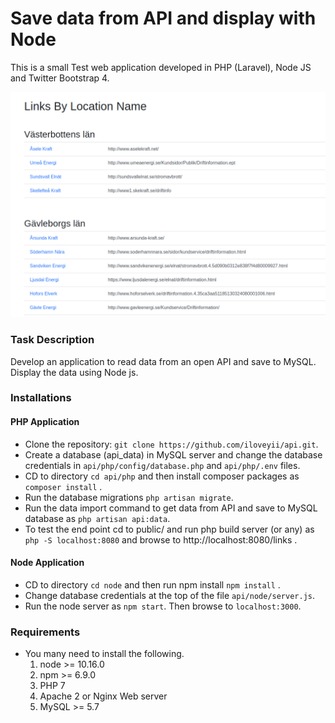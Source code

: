 Save data from API and display with Node
========================================

This is a small Test web application developed in PHP (Laravel), Node JS and Twitter Bootstrap 4. 

![Screenshot](https://raw.githubusercontent.com/iloveyii/api/master/screenshot.png)

### Task Description
Develop an application to read data from an open API and save to MySQL. Display the data using Node js.

### Installations

#### PHP Application
  * Clone the repository: `git clone https://github.com/iloveyii/api.git`.
  * Create a database (api_data) in MySQL server and change the database credentials in `api/php/config/database.php` and `api/php/.env` files.
  * CD to directory `cd api/php` and then install composer packages as `composer install` .
  * Run the database migrations `php artisan migrate`.  
  * Run the data import command to get data from API and save to MySQL database as `php artisan api:data`.  
  * To test the end point cd to public/ and run php build server (or any) as `php -S localhost:8080` and browse to http://localhost:8080/links .
  
#### Node Application
  * CD to directory `cd node` and then run npm install `npm install` .
  * Change database credentials at the top of the file `api/node/server.js`.
  * Run the node server as `npm start`. Then browse to `localhost:3000`. 
    
### Requirements

   * You many need to install the following.
     1. node >= 10.16.0
     2. npm >= 6.9.0
     3. PHP 7
     4. Apache 2 or Nginx Web server
     5. MySQL >= 5.7
